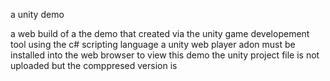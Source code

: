 

a unity demo 

a web build of a the demo that created via the unity game developement tool using the c# scripting language 
a unity web player adon must be installed into the web browser to view this demo 
the unity project file is not uploaded but the comppresed version is 

